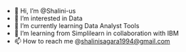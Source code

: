- 👋 Hi, I’m @Shalini-us
- 👀 I’m interested in Data
- 🌱 I’m currently learning Data Analyst Tools
- 💞️ I’m learning from Simplilearn in collaboration with IBM 
- 📫 How to reach me @shalinisagara1994@gmail.com

<!---
Shalini-us/Shalini-us is a ✨ special ✨ repository because its `README.md` (this file) appears on your GitHub profile.
You can click the Preview link to take a look at your changes.
--->
